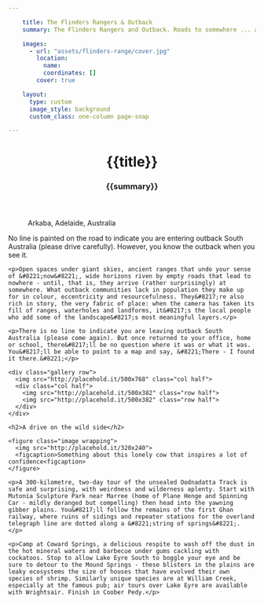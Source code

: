 ```yaml
---

    title: The Flinders Rangers & Outback
    summary: The Flinders Rangers and Outback. Roads to somewhere ... afternoon drinks. It may be hard to define, but the rich history and stunning landscape of the outback provides an ideal backdrop for journeys of discovery, writes Max Anderson.

    images:
      - url: "assets/flinders-range/cover.jpg"
        location:
          name:
          coordinates: []
        cover: true

    layout:
      type: custom
      image_style: background
      custom_class: one-column page-snap

---
```


<figure class='cover-area image' style="background-image: url({{ cover_url }})">
  <header>
    <h1 class='title'>{{title}}</h1>
    <h3 class='subtitle'>{{summary}}</h3>
  </header>
  <figcaption>Arkaba, Adelaide, Australia</figcaption>
  <a href='geo:-30.0588604,138.9712576?label=Flinders Range' class='show-map'><i class='icon-ios7-world-outline'></i></a>
  <a href='#' class='page-scroll'><i class='icon-ios7-arrow-down'></i></a>
</figure>

<div class="content">
  <div class="body">
    <p>No line is painted on the road to indicate you are entering outback South Australia (please drive carefully). However, you know the outback when you see it.</p>

    <p>Open spaces under giant skies, ancient ranges that undo your sense of &#8221;now&#8221;, wide horizons riven by empty roads that lead to nowhere - until, that is, they arrive (rather surprisingly) at somewhere. What outback communities lack in population they make up for in colour, eccentricity and resourcefulness. They&#8217;re also rich in story, the very fabric of place: when the camera has taken its fill of ranges, waterholes and landforms, it&#8217;s the local people who add some of the landscape&#8217;s most meaningful layers.</p>

    <p>There is no line to indicate you are leaving outback South Australia (please come again). But once returned to your office, home or school, there&#8217;ll be no question where it was or what it was. You&#8217;ll be able to point to a map and say, &#8221;There - I found it there.&#8221;</p>

    <div class="gallery row">
      <img src="http://placehold.it/500x768" class="col half">
      <div class="col half">
        <img src="http://placehold.it/500x382" class="row half">
        <img src="http://placehold.it/500x382" class="row half">
      </div>
    </div>

    <h2>A drive on the wild side</h2>

    <figure class="image wrapping">
      <img src="http://placehold.it/320x240">
      <figcaption>Something about this lonely cow that inspires a lot of confidence<figcaption>
    </figure>

    <p>A 300-kilometre, two-day tour of the unsealed Oodnadatta Track is safe and surprising, with weirdness and wilderness aplenty. Start with Mutonia Sculpture Park near Marree (home of Plane Henge and Spinning Car - mildly deranged but compelling) then head into the yawning gibber plains. You&#8217;ll follow the remains of the first Ghan railway, where ruins of sidings and repeater stations for the overland telegraph line are dotted along a &#8221;string of springs&#8221;. </p>

    <p>Camp at Coward Springs, a delicious respite to wash off the dust in the hot mineral waters and barbecue under gums cackling with cockatoos. Stop to allow Lake Eyre South to boggle your eye and be sure to detour to the Mound Springs - these blisters in the plains are leaky ecosystems the size of houses that have evolved their own species of shrimp. Similarly unique species are at William Creek, especially at the famous pub; air tours over Lake Eyre are available with Wrightsair. Finish in Coober Pedy.</p>

  </div>
</div>
